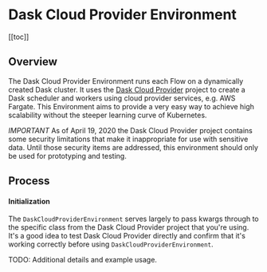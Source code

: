 # Dask Cloud Provider Environment <Badge text="Cloud"/>

[[toc]]


## Overview

The Dask Cloud Provider Environment runs each Flow on a dynamically created Dask cluster. It uses 
the  [Dask Cloud Provider](https://cloudprovider.dask.org/) project to create a Dask scheduler and
workers using cloud provider services, e.g. AWS Fargate. This Environment aims to provide a very 
easy way to achieve high scalability without the steeper learning curve of Kubernetes.

*IMPORTANT* As of April 19, 2020 the Dask Cloud Provider project contains some
security limitations that make it inappropriate for use with sensitive data.
Until those security items are addressed, this environment should only be used
for prototyping and testing.

## Process

#### Initialization

The `DaskCloudProviderEnvironment` serves largely to pass kwargs through to the specific class
from the Dask Cloud Provider project that you're using. It's a good idea to test Dask Cloud
Provider directly and confirm that it's working correctly before using `DaskCloudProviderEnvironment`.

TODO: Additional details and example usage.
